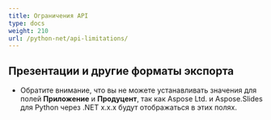 ```yaml
---
title: Ограничения API
type: docs
weight: 210
url: /python-net/api-limitations/
---
```


## **Презентации и другие форматы экспорта**
- Обратите внимание, что вы не можете устанавливать значения для полей **Приложение** и **Продуцент**, так как Aspose Ltd. и Aspose.Slides для Python через .NET x.x.x будут отображаться в этих полях.